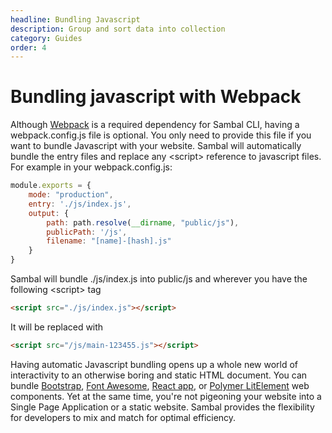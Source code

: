 ```yaml
---
headline: Bundling Javascript
description: Group and sort data into collection
category: Guides
order: 4
---
```


# Bundling javascript with Webpack

Although [Webpack] is a required dependency for Sambal CLI, having a webpack.config.js file is optional.  You only need to provide this file if you want to bundle Javascript with your website.  Sambal will automatically bundle the entry files and replace any &lt;script&gt; reference to javascript files.  For example in your webpack.config.js:

```js
module.exports = {
    mode: "production",
    entry: './js/index.js',
    output: {
        path: path.resolve(__dirname, "public/js"),
        publicPath: '/js',
        filename: "[name]-[hash].js"
    }
}
```

Sambal will bundle ./js/index.js into public/js and wherever you have the following &lt;script&gt; tag

```html
<script src="./js/index.js"></script>
```

It will be replaced with 

```html
<script src="/js/main-123455.js"></script>
```

Having automatic Javascript bundling opens up a whole new world of interactivity to an otherwise boring and static HTML document.  You can bundle [Bootstrap], [Font Awesome], [React app], or [Polymer LitElement] web components.  Yet at the same time, you're not pigeoning your website into a Single Page Application or a static website.  Sambal provides the flexibility for developers to mix and match for optimal efficiency.

[Webpack]: https://webpack.js.org/
[Bootstrap]: https://getbootstrap.com/
[Font Awesome]: https://fontawesome.com/
[React app]: https://reactjs.org/
[Polymer LitElement]: https://lit-element.polymer-project.org/